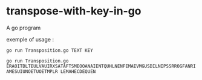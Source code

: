# transpose-with-key-in-go
A go program

exemple of usage :

`go run Transposition.go TEXT KEY`


`go run Transposition.go ERAOITDLTEULVAUIRXSATAFTSMEOOANAIENTQUHLNENFEMAEVMGUSDILNIPSSRROGFANRIAMESUIUNOETUOETMPLR LEMAHECDEQUEN`
